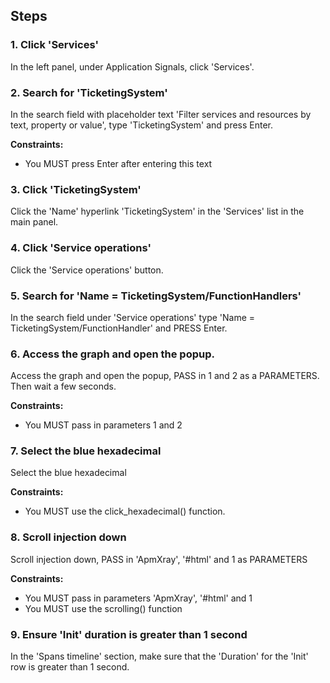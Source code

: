 ## Steps

### 1. Click 'Services'

In the left panel, under Application Signals, click 'Services'.

### 2. Search for 'TicketingSystem'

In the search field with placeholder text 'Filter services and resources by text, property or value', type 'TicketingSystem' and press Enter.

**Constraints:**
- You MUST press Enter after entering this text

### 3. Click 'TicketingSystem'

Click the 'Name' hyperlink 'TicketingSystem' in the 'Services' list in the main panel.

### 4. Click 'Service operations'

Click the 'Service operations' button.

### 5. Search for 'Name = TicketingSystem/FunctionHandlers'

In the search field under 'Service operations' type 'Name = TicketingSystem/FunctionHandler' and PRESS Enter.

### 6. Access the graph and open the popup.

Access the graph and open the popup, PASS in 1 and 2 as a PARAMETERS. Then wait a few seconds.

**Constraints:**
- You MUST pass in parameters 1 and 2

### 7. Select the blue hexadecimal

Select the blue hexadecimal

**Constraints:**
- You MUST use the click_hexadecimal() function.

### 8. Scroll injection down

Scroll injection down, PASS in 'ApmXray', '#html' and 1 as PARAMETERS

**Constraints:**
- You MUST pass in parameters 'ApmXray', '#html' and 1
- You MUST use the scrolling() function

### 9. Ensure 'Init' duration is greater than 1 second

In the 'Spans timeline' section, make sure that the 'Duration' for the 'Init' row is greater than 1 second.